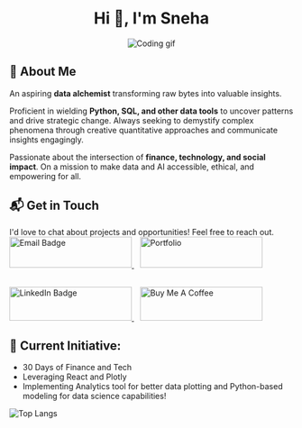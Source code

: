 <h1 align="center">Hi 👋, I'm Sneha</h1>
<p align="center">
  <img src="https://media.giphy.com/media/L1R1tvI9svkIWwpVYr/giphy.gif" alt="Coding gif" > 
</p>

## 🚀 About Me

An aspiring **data alchemist** transforming raw bytes into valuable insights. 

Proficient in wielding **Python, SQL, and other data tools** to uncover patterns and drive strategic change. Always seeking to demystify complex phenomena through creative quantitative approaches and communicate insights engagingly. 

Passionate about the intersection of **finance, technology, and social impact**. On a mission to make data and AI accessible, ethical, and empowering for all.

## 📬 Get in Touch

I'd love to chat about projects and opportunities! Feel free to reach out.
<br>
<a href="mailto:sneha.ahens12@gmail.com?subject=Let's%20Connect!">
  <img src="https://img.shields.io/badge/Email-red?style=for-the-badge&logo=gmail&logoColor=white&labelColor=101010" alt="Email Badge" style="height: 55px !important;width: 217px !important;"/>
</a> &ensp;
<a href="https://www.singhsneha.com/">
  <img src="https://img.shields.io/badge/Portfolio-green?style=for-the-badge&logo=website&logoColor=white&labelColor=101010" alt="Portfolio" style="height: 55px !important;width: 217px !important;" >
</a>

  <br>
<a href="https://www.linkedin.com/in/singhsneha99/">
  <img src="https://img.shields.io/badge/LinkedIn-blue?style=for-the-badge&logo=linkedin&logoColor=white" alt="LinkedIn Badge" style="height: 60px !important;width: 217px !important;"/>
</a> &ensp;
<a href="https://www.buymeacoffee.com/hidsync">
  <img src="https://cdn.buymeacoffee.com/buttons/v2/default-yellow.png" alt="Buy Me A Coffee" style="height: 60px !important;width: 217px !important;" >
</a>

## 🔭 Current Initiative:

- 30 Days of Finance and Tech
- Leveraging React and Plotly  
- Implementing Analytics tool for better data plotting and Python-based modeling for data science capabilities!


![Top Langs](https://github-readme-stats.vercel.app/api/top-langs/?username=singhsneha99&layout=compact&theme=vision-friendly-dark)

